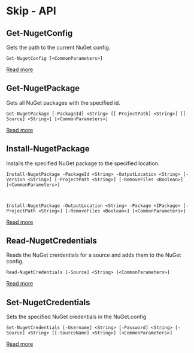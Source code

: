 # Skip - API

##  Get-NugetConfig
Gets the path to the current NuGet config.    
    
    Get-NugetConfig [<CommonParameters>]


 [Read more](Get-NugetConfig.md)
##  Get-NugetPackage
Gets all NuGet packages with the specified id.    
    
    Get-NugetPackage [-PackageId] <String> [[-ProjectPath] <String>] [[-Source] <String>] [<CommonParameters>]


 [Read more](Get-NugetPackage.md)
##  Install-NugetPackage
Installs the specified NuGet package to the specified location.    
    
    Install-NugetPackage -PackageId <String> -OutputLocation <String> [-Version <String>] [-ProjectPath <String>] [-RemoveFiles <Boolean>] [<CommonParameters>]

    

    Install-NugetPackage -OutputLocation <String> -Package <IPackage> [-ProjectPath <String>] [-RemoveFiles <Boolean>] [<CommonParameters>]


 [Read more](Install-NugetPackage.md)
##  Read-NugetCredentials
Reads the NuGet crerdentials for a source and adds them to the NuGet config.    
    
    Read-NugetCredentials [-Source] <String> [<CommonParameters>]


 [Read more](Read-NugetCredentials.md)
##  Set-NugetCredentials
Sets the specified NuGet credentials in the NuGet.config    
    
    Set-NugetCredentials [-Username] <String> [-Password] <String> [-Source] <String> [[-SourceName] <String>] [<CommonParameters>]


 [Read more](Set-NugetCredentials.md)

